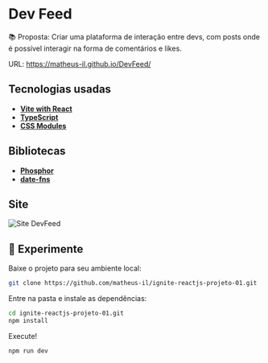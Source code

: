 # Dev Feed

📚 Proposta: Criar uma plataforma de interação entre devs, com posts onde é possível interagir na forma de comentários e likes.
  
  
URL: https://matheus-il.github.io/DevFeed/
  
<!-- https://www.figma.com/file/18iLYsRJaTy3j0o9rQHt23/Ignite-Feed-(Community)?node-id=0%3A1 -->
  
## Tecnologias usadas
- **[Vite with React](https://vitejs.dev/)**
- **[TypeScript](https://www.typescriptlang.org/)**
- **[CSS Modules](https://github.com/css-modules/css-modules)**
  
## Bibliotecas
- **[Phosphor](https://phosphoricons.com/)**
- **[date-fns](https://www.npmjs.com/package/date-fns)**
  
## Site
![Site DevFeed](https://user-images.githubusercontent.com/22305898/184757866-d9ac1474-cd2d-48b3-8bdc-7ac4ad0e7d6e.jpg)


## 🧪 Experimente
Baixe o projeto para seu ambiente local:
```bash 
git clone https://github.com/matheus-il/ignite-reactjs-projeto-01.git
```
Entre na pasta e instale as dependências:
```bash
cd ignite-reactjs-projeto-01.git
npm install
```
Execute!
```bash
npm run dev
```
